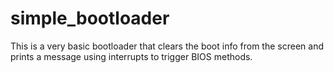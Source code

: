 # simple_bootloader

This is a very basic bootloader that clears the boot info from the screen and prints a message using interrupts to trigger BIOS methods. 
